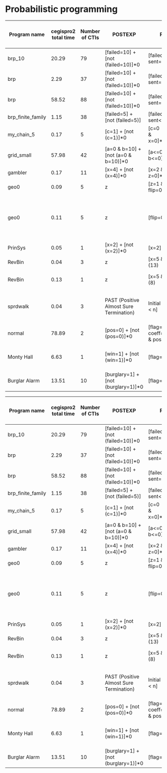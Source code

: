 # Probabilistic programming

| Program name      | cegispro2 total time | Number of CTIs | POSTEXP                                 | PROP                                  | TSI time | TSI eps | TSI exp                                     | t (maximum iterations for TSI) | N (tensor dimensions) | Additional details                                                                                                       |
| ----------------- | -------------------- | -------------- | --------------------------------------- | ------------------------------------- | -------- | ------- | ------------------------------------------- | ------------------------------ | --------------------- | ------------------------------------------------------------------------------------------------------------------------ |
| brp_10            | 20.29                | 79             | [failed=10] + [not (failed=10)]*0       | [failed=0 & sent=0]*0.03              | 3.86     | 0.00005 | \[0.009642, 0.009742\]                      | 100                            | $10^6$                |                                                                                                                          |
| brp               | 2.29                 | 37             | [failed=10] + [not (failed=10)]*0       | [failed=0 & sent=0]*0.01              | 0.52     | 0.00005 | \[-5e-05, 5e-05\]                           | 10                             | $10^6$                |                                                                                                                          |
| brp               | 58.52                | 88             | [failed=10] + [not (failed=10)]*0       | [failed=0 & sent=0]*0.001             | 3.66     | 0.00005 | \[-5e-05, 5e-05\]                           | 100                            | $10^6$                |                                                                                                                          |
| brp_finite_family | 1.15                 | 38             | [failed=5] + [not (failed=5)]           | [failed<=0 & sent<=0]                 | 0.90     | 0.0005  | \[-0.0005, 0.0005\]                         | 10                             | $10^6$                |                                                                                                                          |
| my_chain_5        | 0.17                 | 5              | [c=1] + [not (c=1)]*0                   | [c=0<br> & x=0]*0.67232               | 0.64     | 0.00005 | \[0.672861, 0.672961\]                      | 10                             | $10^6$                | $p=0.67232$                                                                                                              |
| grid_small        | 57.98                | 42             | [a=0 & b=10] + [not (a=0 & b=10)]*0     | [a<=0 & b<=0]*0.001                   | 1.12     | 0.00005 | \[0.000897, 0.000997\]                      | 20                             | $10^6$                | $p=\frac{1}{2^{10}}= 0.0009765625$                                                                                       |
| gambler           | 0.17                 | 11             | [x=4] + [not (x=4)]*0                   | [x=2 & y=4 & z=0]*0.5                 | 0.52     | 0.0005  | \[0.484018, 0.485018\]                      | 10                             | $10^6$                | $p=\frac12=0.5$                                                                                                          |
| geo0              | 0.09                 | 5              | z                                       | [z=1 & flip=0]*5                      | 0.86     | 0.0005  | \[4.9553270000000005, 4.956327\]            | 10                             | $10^6$                | $\mathbb{E}[z]=5$                                                                                                        |
| geo0              | 0.11                 | 5              | z                                       | [flip=0]*(z+4)                        | 0.83     | 0.0005  | \[3.9502219999999997, 3.951222\]            | 20                             | $10^6$                | $\mathbb{E}[z]=z+4$; TSI interval represents z_final - z_initial. Initially z is a tensor of random values in $[0,10^6]$ |
| PrinSys           | 0.05                 | 1              | [x=2] + [not (x=2)]*0                   | [x=2]                                 | 0.66     | 0.0005  | [0.9995, 1.0005]                            | 10                             | $10^6$                |                                                                                                                          |
| RevBin            | 0.04                 | 3              | z                                       | [x=5 & z=3]*(13)                      | 0.39     | 0.0005  | [11.769871, 11.770871000000001]             | 10                             | $10^6$                |                                                                                                                          |
| RevBin            | 0.13                 | 1              | z                                       | [x=5 & z=3]*(8)                       | -        | -       | -                                           |                                |                       | cegispro2 sub-invariant with cdb                                                                                         |
| sprdwalk          | 0.04                 | 3              | PAST (Positive Almost Sure Termination) | Initial states: [x < n]               | 0.36     | 0.0005  | 0.986771                                    | 10                             | $10^6$                | TSI used to calculate proportion of terminated/failed executions.                                                        |
| normal            | 78.89                | 2              | [pos=0] + [not (pos=0)]*0               | [flag=0 & coeff=0 & y=0 & pos=0]*0.55 | 0.22     | 0.0005  | [0.499447, 0.500447]                        | -                              | $10^6$                |                                                                                                                          |
| Monty Hall        | 6.63                 | 1              | [win=1] + [not (win=1)]*0               | [flag=0]*0.67                         | 0.40     | 0.005   | [0.662024, 0.672024]                        | -                              | $10^6$                | Contains an observe statement; $p=\frac23$                                                                               |
| Burglar Alarm     | 13.51                | 10             | [burglary=1] + [not (burglary=1)]*0     | [flag=0]*0.029                        | 0.08     | 0.005   | [0.024305691915279908, 0.03430569191527991] | -                              | $10^6$                | Contains an observe statement                                                                                            |


| Program name      | cegispro2 total time | Number of CTIs | POSTEXP                                 | PROP                                  | TSI time | TSI eps | TSI exp                                     | t (maximum iterations for TSI) | N (tensor dimensions) | Additional details                                                                                                       |
| ----------------- | -------------------- | -------------- | --------------------------------------- | ------------------------------------- | -------- | ------- | ------------------------------------------- | ------------------------------ | --------------------- | ------------------------------------------------------------------------------------------------------------------------ |
| brp_10            | 20.29                | 79             | [failed=10] + [not (failed=10)]*0       | [failed=0 & sent=0]*0.03              | 3.86     | 0.00005 | \[0.009642, 0.009742\]                      | 100                            | $10^6$                |                                                                                                                          |
| brp               | 2.29                 | 37             | [failed=10] + [not (failed=10)]*0       | [failed=0 & sent=0]*0.01              | 0.52     | 0.00005 | \[-5e-05, 5e-05\]                           | 10                             | $10^6$                |                                                                                                                          |
| brp               | 58.52                | 88             | [failed=10] + [not (failed=10)]*0       | [failed=0 & sent=0]*0.001             | 3.66     | 0.00005 | \[-5e-05, 5e-05\]                           | 100                            | $10^6$                |                                                                                                                          |
| brp_finite_family | 1.15                 | 38             | [failed=5] + [not (failed=5)]           | [failed<=0 & sent<=0]                 | 0.90     | 0.0005  | \[-0.0005, 0.0005\]                         | 10                             | $10^6$                |                                                                                                                          |
| my_chain_5        | 0.17                 | 5              | [c=1] + [not (c=1)]*0                   | [c=0<br> & x=0]*0.67232               | 0.64     | 0.00005 | \[0.672861, 0.672961\]                      | 10                             | $10^6$                | $p=0.67232$                                                                                                              |
| grid_small        | 57.98                | 42             | [a=0 & b=10] + [not (a=0 & b=10)]*0     | [a<=0 & b<=0]*0.001                   | 1.12     | 0.00005 | \[0.000897, 0.000997\]                      | 20                             | $10^6$                | $p=\frac{1}{2^{10}}= 0.0009765625$                                                                                       |
| gambler           | 0.17                 | 11             | [x=4] + [not (x=4)]*0                   | [x=2 & y=4 & z=0]*0.5                 | 0.52     | 0.0005  | \[0.484018, 0.485018\]                      | 10                             | $10^6$                | $p=\frac12=0.5$                                                                                                          |
| geo0              | 0.09                 | 5              | z                                       | [z=1 & flip=0]*5                      | 0.86     | 0.0005  | \[4.9553270000000005, 4.956327\]            | 10                             | $10^6$                | $\mathbb{E}[z]=5$                                                                                                        |
| geo0              | 0.11                 | 5              | z                                       | [flip=0]*(z+4)                        | 0.83     | 0.0005  | \[3.9502219999999997, 3.951222\]            | 20                             | $10^6$                | $\mathbb{E}[z]=z+4$; TSI interval represents z_final - z_initial. Initially z is a tensor of random values in $[0,10^6]$ |
| PrinSys           | 0.05                 | 1              | [x=2] + [not (x=2)]*0                   | [x=2]                                 | 0.66     | 0.0005  | [0.9995, 1.0005]                            | 10                             | $10^6$                |                                                                                                                          |
| RevBin            | 0.04                 | 3              | z                                       | [x=5 & z=3]*(13)                      | 0.39     | 0.0005  | [11.769871, 11.770871000000001]             | 10                             | $10^6$                |                                                                                                                          |
| RevBin            | 0.13                 | 1              | z                                       | [x=5 & z=3]*(8)                       | -        | -       | -                                           |                                |                       | cegispro2 sub-invariant with cdb                                                                                         |
| sprdwalk          | 0.04                 | 3              | PAST (Positive Almost Sure Termination) | Initial states: [x < n]               | 0.36     | 0.0005  | 0.986771                                    | 10                             | $10^6$                | TSI used to calculate proportion of terminated/failed executions.                                                        |
| normal            | 78.89                | 2              | [pos=0] + [not (pos=0)]*0               | [flag=0 & coeff=0 & y=0 & pos=0]*0.55 | 0.22     | 0.0005  | [0.499447, 0.500447]                        | -                              | $10^6$                |                                                                                                                          |
| Monty Hall        | 6.63                 | 1              | [win=1] + [not (win=1)]*0               | [flag=0]*0.67                         | 0.40     | 0.005   | [0.662024, 0.672024]                        | -                              | $10^6$                | Contains an observe statement; $p=\frac23$                                                                               |
| Burglar Alarm     | 13.51                | 10             | [burglary=1] + [not (burglary=1)]*0     | [flag=0]*0.029                        | 0.08     | 0.005   | [0.024305691915279908, 0.03430569191527991] | -                              | $10^6$                | Contains an observe statement                                                                                            |

